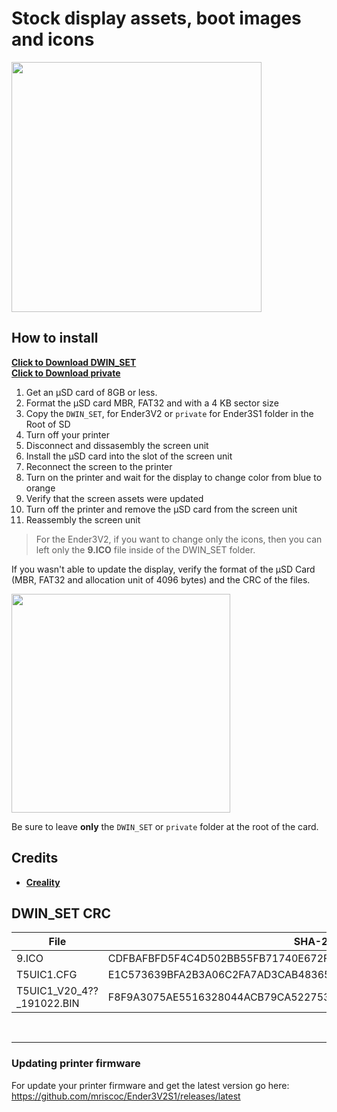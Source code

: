 # Stock display assets, boot images and icons

<img  src="preview1.jpg"  height="400" />
  
## How to install
  
[**Click to Download DWIN_SET**](https://downgit.github.io/#/home?url=https://github.com/mriscoc/Ender3V2S1/tree/Ender3V2S1-Released/display%20assets/stock/DWIN_SET)  
[**Click to Download private**](https://downgit.github.io/#/home?url=https://github.com/mriscoc/Ender3V2S1/tree/Ender3V2S1-Released/display%20assets/stock/private)  
  
1. Get an µSD card of 8GB or less.
1. Format the µSD card MBR, FAT32 and with a 4 KB sector size
1. Copy the `DWIN_SET`, for Ender3V2 or `private` for Ender3S1 folder in the Root of SD
1. Turn off your printer
1. Disconnect and dissasembly the screen unit
1. Install the µSD card into the slot of the screen unit
1. Reconnect the screen to the printer
1. Turn on the printer and wait for the display to change color from blue to
  orange
1. Verify that the screen assets were updated
1. Turn off the printer and remove the µSD card from the screen unit
1. Reassembly the screen unit  
  
>For the Ender3V2, if you want to change only the icons, then you can left only the **9.ICO** file
inside of the DWIN_SET folder.  

If you wasn't able to update the display, verify the format of the µSD Card
(MBR, FAT32 and allocation unit of 4096 bytes) and the CRC of the files.  
  

<img src="../DWIN_SET-folder.jpg"  height="350" />
  
Be sure to leave **only** the `DWIN_SET` or `private` folder at the root of the card.  
  

## Credits
- [**Creality**](https://www.creality.com/download)  

## DWIN_SET CRC  
|File                        | SHA-256
|----------------------------|-----------------------
|9.ICO                       | CDFBAFBFD5F4C4D502BB55FB71740E672FB6112B0275C70BC4F3CB648EB9BBC0
|T5UIC1.CFG                  | E1C573639BFA2B3A06C2FA7AD3CAB483653DD3DC383217FF653FAB3145458095
|T5UIC1_V20_4??_191022.BIN | F8F9A3075AE5516328044ACB79CA522753133B66F1ECBD108E7B5DB2F3FF2FE5

  
<br>
  
---

### Updating printer firmware
For update your printer firmware and get the latest version go here: <https://github.com/mriscoc/Ender3V2S1/releases/latest>  


